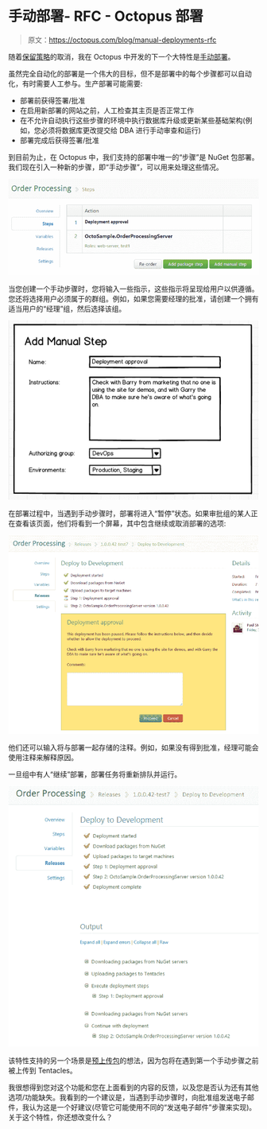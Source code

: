 # 手动部署- RFC - Octopus 部署

> 原文：<https://octopus.com/blog/manual-deployments-rfc>

随着[保留策略](http://octopusdeploy.com/blog/1.2-with-retention-policies)的取消，我在 Octopus 中开发的下一个大特性是[手动部署](https://trello.com/card/new-deployment-step-manual/4e907de70880ba000079b75c/32)。

虽然完全自动化的部署是一个伟大的目标，但不是部署中的每个步骤都可以自动化，有时需要人工参与。生产部署可能需要:

*   部署前获得签署/批准
*   在启用新部署的网站之前，人工检查其主页是否正常工作
*   在不允许自动执行这些步骤的环境中执行数据库升级或更新某些基础架构(例如，您必须将数据库更改提交给 DBA 进行手动审查和运行)
*   部署完成后获得签署/批准

到目前为止，在 Octopus 中，我们支持的部署中唯一的“步骤”是 NuGet 包部署。我们现在引入一种新的步骤，即“手动步骤”，可以用来处理这些情况。

![Adding a manual step](img/00ca15a6d35111ead5a1dc475ba7a049.png)

当您创建一个手动步骤时，您将输入一些指示，这些指示将呈现给用户以供遵循。您还将选择用户必须属于的群组。例如，如果您需要经理的批准，请创建一个拥有适当用户的“经理”组，然后选择该组。

![Details of a manual step](img/7731054bc339a2d7181d0552022824fa.png)

在部署过程中，当遇到手动步骤时，部署将进入“暂停”状态。如果审批组的某人正在查看该页面，他们将看到一个屏幕，其中包含继续或取消部署的选项:

![Proceed or cancel](img/319e28d83acaa55dde884ab554380d9e.png)

他们还可以输入将与部署一起存储的注释。例如，如果没有得到批准，经理可能会使用注释来解释原因。

一旦组中有人“继续”部署，部署任务将重新排队并运行。

![Resuming the deployment](img/d4f5b922abbb0aa94cb2952d8ad40215.png)

该特性支持的另一个场景是[预上传包](https://trello.com/card/staged-deployment-pre-upload-packages/4e907de70880ba000079b75c/98)的想法，因为包将在遇到第一个手动步骤之前被上传到 Tentacles。

我很想得到您对这个功能和您在上面看到的内容的反馈，以及您是否认为还有其他选项/功能缺失。我看到的一个建议是，当遇到手动步骤时，向批准组发送电子邮件，我认为这是一个好建议(尽管它可能使用不同的“发送电子邮件”步骤来实现)。关于这个特性，你还想改变什么？